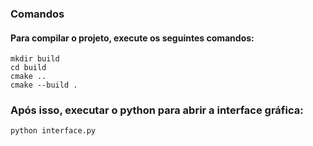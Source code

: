 
### Comandos
#### Para compilar o projeto, execute os seguintes comandos:
<code>mkdir build</code>
\
<code>cd build </code>
\
<code>cmake ..</code>
\
<code>cmake --build . </code>


### Após isso, executar o python para abrir a interface gráfica:
<code>python interface.py</code>
